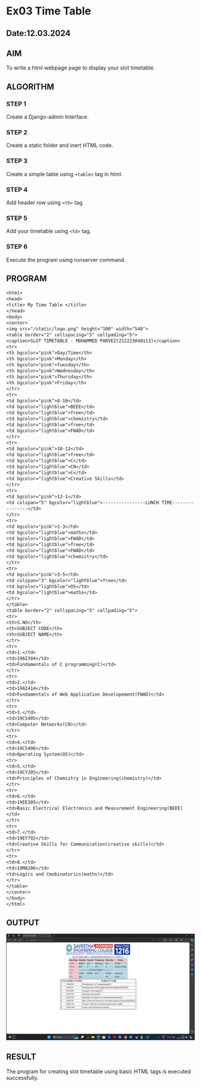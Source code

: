 # Ex03 Time Table
## Date:12.03.2024

## AIM
To write a html webpage page to display your slot timetable.

## ALGORITHM
### STEP 1
Create a Django-admin Interface.

### STEP 2
Create a static folder and inert HTML code.

### STEP 3
Create a simple table using ```<table>``` tag in html.

### STEP 4
Add header row using ```<th>``` tag.

### STEP 5
Add your timetable using ```<td>``` tag.

### STEP 6
Execute the program using runserver command.

## PROGRAM
```
<html>
<head>
<title> My Time Table </title>
</head>
<body>
<center>
<img src="/static/logo.png" height="100" width="540">
<table border="2" cellspacing="5" cellpading="5">
<caption>SLOT TIMETABLE - MOHAMMED PARVEZ(212223040113)</caption>
<tr>
<th bgcolor="pink">Day/Time</th>
<th bgcolor="pink">Monday</th>
<th bgcolor="pink">Tuesday</th>
<th bgcolor="pink">Wednesday</th>
<th bgcolor="pink">Thursday</th>
<th bgcolor="pink">Friday</th>
</tr>
<tr>
<td bgcolor="pink">8-10</td>
<td bgcolor="lightblue">BEEE</td>
<td bgcolor="lightblue">free</td>
<td bgcolor="lightblue">chemistry</td>
<td bgcolor="lightblue">free</td>
<td bgcolor="lightblue">FWAD</td>
</tr>
<tr>
<td bgcolor="pink">10-12</td>
<td bgcolor="lightblue">free</td>
<td bgcolor="lightblue">C</td>
<td bgcolor="lightblue">CN</td>
<td bgcolor="lightblue">C</td>
<td bgcolor="lightblue">Creative Skills</td>
</tr>
<tr>
<td bgcolor="pink">12-1</td>
<td colspan="5" bgcolor="lightblue">----------------LUNCH TIME----------------</td>
</tr>
<tr>
<td bgcolor="pink">1-3</td>
<td bgcolor="lightblue">maths</td>
<td bgcolor="lightblue">FWAD</td>
<td bgcolor="lightblue">free</td>
<td bgcolor="lightblue">FWAD</td>
<td bgcolor="lightblue">chemistry</td>
</tr>
<tr>
<td bgcolor="pink">3-5</td>
<td colspan="3" bgcolor="lightblue">free</td>
<td bgcolor="lightblue">OS</td>
<td bgcolor="lightblue">maths</td>
</tr>
</table>
<table border="2" cellspacing="5" cellpading="5">
<tr>
<th>S.NO</th>
<th>SUBJECT CODE</th>
<th>SUBJECT NAME</th>
</tr>
<tr>
<td>1.</td>
<td>19AI304</td>
<td>Fundamentals of C programming(C)</td>
</tr>
<tr>
<td>2.</td>
<td>19AI414</td>
<td>Fundamentals of Web Application Developement(FWAD)</td>
</tr>
<tr>
<td>3.</td>
<td>19CS405</td>
<td>Computer Networks(CN)</td>
</tr>
<tr>
<td>4.</td>
<td>19CS406</td>
<td>Operating System(OS)</td>
<tr>
<td>5.</td>
<td>19CY205</td>
<td>Principles of Chemistry in Engineering(chemistry)</td>
</tr>
<tr>
<td>6.</td>
<td>19EE305</td>
<td>Basic Electrical Electronics and Measurement Engineering(BEEE)</td>
</tr>
<tr>
<td>7.</td>
<td>19EY702</td>
<td>Creative Skills for Communication(creative skills)</td>
</tr>
<tr>
<td>8.</td>
<td>19MA206</td>
<td>Logics and Cmobinatorics(maths)</td>
</tr>
</table>
</center>
</body>
</html>
```

## OUTPUT
![alt text](<WEB EX3.png>)

## RESULT
The program for creating slot timetable using basic HTML tags is executed successfully.
